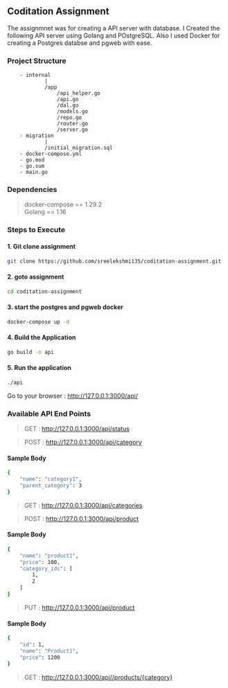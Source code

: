 ## Coditation Assignment

The assignmnet was for creating a API server with database. 
I Created the following API server using Golang and POstgreSQL. 
Also I used Docker for creating a Postgres databse and pgweb with ease.

### Project Structure
```
    - internal
            |
            /app
                /api_helper.go
                /api.go
                /dal.go
                /models.go
                /repo.go
                /router.go
                /server.go
    - migration
            |
            /initial_migration.sql
    - docker-compose.yml
    - go.mod
    - go.sum
    - main.go

```

### Dependencies
> docker-compose == 1.29.2 \
Golang == 1.16

### Steps to Execute 
#### 1. Git clone assignment 
```bash
git clone https://github.com/sreelekshmi135/coditation-assignment.git 
```
#### 2. goto assignment 
```bash
cd coditation-assignment
```
#### 3. start the postgres and pgweb docker 
```bash
docker-compose up -d
```
#### 4. Build the Application
```bash
go build -o api
```
#### 5. Run the application
```bash
./api
```

Go to your browser : http://127.0.0.1:3000/api/

### Available API End Points

> GET   : http://127.0.0.1:3000/api/status <br>

> POST  : http://127.0.0.1:3000/api/category
#### Sample Body
```bash
{
    "name": "category1",
    "parent_category": 3
}
```

> GET   : http://127.0.0.1:3000/api/categories <br>

> POST  : http://127.0.0.1:3000/api/product
#### Sample Body
```bash
{
    "name": "product1",
    "price": 100,
    "category_ids": [
        1,
        2
    ]
}
```
> PUT   : http://127.0.0.1:3000/api/product
#### Sample Body
```bash
{
    "id": 1,
    "name": "Product1",
    "price": 1200
}
```
> GET   : http://127.0.0.1:3000/api//products/{category}